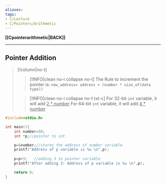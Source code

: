 ```yaml
---
aliases:
tags:
- C/Lecture
- C/Pointers/Arithmetic
---
```

**[[Cpointerarithmetic|BACK]]**

---
## Pointer Addition
>[!column|no-t]
>>[!INFO|clean no-i collapse no-t]
>> The Rule to increment the pointer is:
>> `new_address= address + (number * size_of(data type))`
>
>>[!INFO|clean no-i collapse no-t txt-c]
>> For 32-bit `int` variable, it will add <u>2 \* number</u>
>> For 64-bit `int` variable, it will add <u>4 \* number</u>

```C
#include<stdio.h>

int main(){
    int number=50;
    int *p;//pointer to int

    p=&number;//stores the address of number variable     
    printf("Address of p variable is %u \n",p);
    
    p=p+3;   //adding 3 to pointer variable
    printf("After adding 3: Address of p variable is %u \n",p);

    return 0;
}
```
